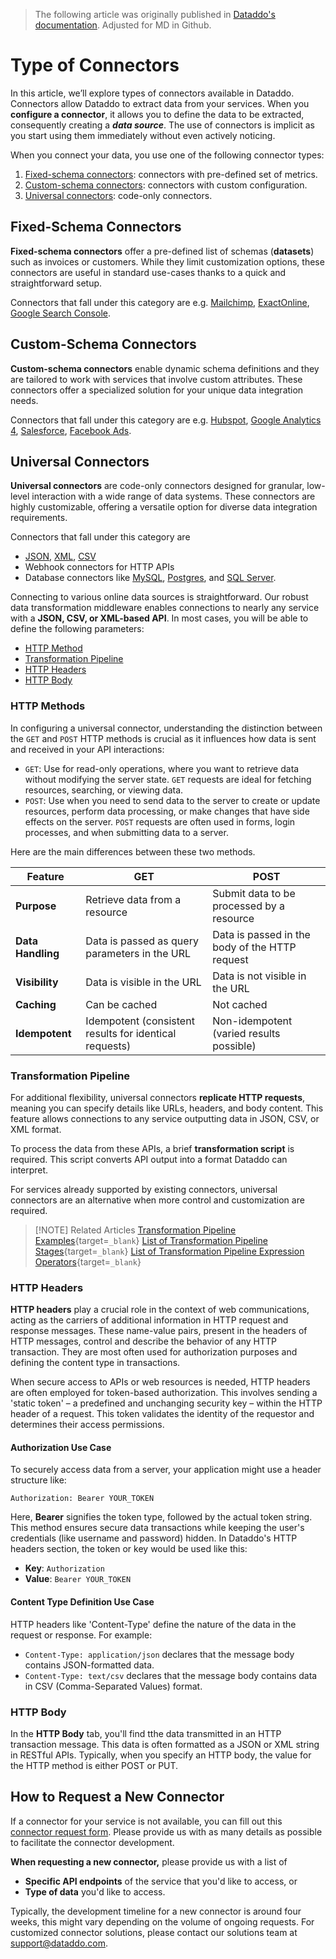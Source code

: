 > The following article was originally published in [Dataddo's documentation](https://docs.dataddo.com/docs/connectors). Adjusted for MD in Github.

# Type of Connectors
In this article, we’ll explore types of connectors available in Dataddo. Connectors allow Dataddo to extract data from your services. When you **configure a connector**, it allows you to define the data to be extracted, consequently creating a ***data source***. The use of connectors is implicit as you start using them immediately without even actively noticing.

When you connect your data, you use one of the following connector types:
1. [Fixed-schema connectors](#fixedschema-connectors): connectors with pre-defined set of metrics.
2. [Custom-schema connectors](#customschema-connectors): connectors with custom configuration.
3. [Universal connectors](#universal-connectors): code-only connectors.

<h2 id='#fixedschema-connectors'>Fixed-Schema Connectors</h2>

**Fixed-schema connectors** offer a pre-defined list of schemas (**datasets**) such as invoices or customers. While they limit customization options, these connectors are useful in standard use-cases thanks to a quick and straightforward setup.

Connectors that fall under this category are e.g. [Mailchimp](/docs/mailchimp), [ExactOnline](/docs/exact-online), [Google Search Console](/docs/google-search-console).

<h2 id='#customschema-connectors'>Custom-Schema Connectors</h2>

**Custom-schema connectors** enable dynamic schema definitions and they are tailored to work with services that involve custom attributes. These connectors offer a specialized solution for your unique data integration needs.

Connectors that fall under this category are e.g. [Hubspot](/docs/hubspot), [Google Analytics 4](/docs/google-analytics-4), [Salesforce](/docs/salesforce), [Facebook Ads](/docs/facebook-ads).

<h2 id='#universal-connectors'>Universal Connectors</h2>

**Universal connectors** are code-only connectors designed for granular, low-level interaction with a wide range of data systems. These connectors are highly customizable, offering a versatile option for diverse data integration requirements.

Connectors that fall under this category are
* [JSON](/docs/json-universal-connector), [XML](/docs/xml-universal-connector), [CSV](/docs/csv-universal-connector)
* Webhook connectors for HTTP APIs
* Database connectors like [MySQL](/docs/mysql), [Postgres](/docs/postgres), and [SQL Server](/docs/universal-sql-server).

Connecting to various online data sources is straightforward. Our robust data transformation middleware enables connections to nearly any service with a **JSON, CSV, or XML-based API**. In most cases, you will be able to define the following parameters:
* [HTTP Method](#http-methods)
* [Transformation Pipeline](https://docs.dataddo.com/docs/transformation-pipeline)
* [HTTP Headers](#http-headers)
* [HTTP Body](#http-body)

<h3 id='#http-methods'>HTTP Methods</h3>

In configuring a universal connector, understanding the distinction between the `GET` and `POST` HTTP methods is crucial as it influences how data is sent and received in your API interactions:
* `GET`: Use for read-only operations, where you want to retrieve data without modifying the server state. `GET` requests are ideal for fetching resources, searching, or viewing data.
* `POST`: Use when you need to send data to the server to create or update resources, perform data processing, or make changes that have side effects on the server. `POST` requests are often used in forms, login processes, and when submitting data to a server.

Here are the main differences between these two methods.

| Feature            | GET                                | POST                                     |
|-------------------- | ---------------------------------- | ---------------------------------------- |
| **Purpose**         | Retrieve data from a resource      | Submit data to be processed by a resource |
| **Data Handling**   | Data is passed as query parameters in the URL | Data is passed in the body of the HTTP request |
| **Visibility**      | Data is visible in the URL          | Data is not visible in the URL           |
| **Caching**         | Can be cached                | Not cached                  |
| **Idempotent**      | Idempotent (consistent results for identical requests) | Non-idempotent (varied results possible) |

### Transformation Pipeline

For additional flexibility, universal connectors **replicate HTTP requests**, meaning you can specify details like URLs, headers, and body content. This feature allows connections to any service outputting data in JSON, CSV, or XML format.

To process the data from these APIs, a brief **transformation script** is required. This script converts API output into a format Dataddo can interpret.

For services already supported by existing connectors, universal connectors are an alternative when more control and customization are required.

>[!NOTE] Related Articles
> [Transformation Pipeline Examples](/docs/transformation-pipeline){target=`_blank`}
> [List of Transformation Pipeline Stages](/docs/transformation-pipeline-stages){target=`_blank`}
> [List of Transformation Pipeline Expression Operators](/docs/transformation-pipeline-expressions){target=`_blank`}


<h3 id='#http-headers'>HTTP Headers</h3>

**HTTP headers** play a crucial role in the context of web communications, acting as the carriers of additional information in HTTP request and response messages. These name-value pairs, present in the headers of HTTP messages, control and describe the behavior of any HTTP transaction. They are most often used for authorization purposes and defining the content type in transactions.

When secure access to APIs or web resources is needed, HTTP headers are often employed for token-based authorization. This involves sending a 'static token' – a predefined and unchanging security key – within the HTTP header of a request. This token validates the identity of the requestor and determines their access permissions.

#### Authorization Use Case

To securely access data from a server, your application might use a header structure like:
```code
Authorization: Bearer YOUR_TOKEN
```

Here, **Bearer** signifies the token type, followed by the actual token string. This method ensures secure data transactions while keeping the user's credentials (like username and password) hidden. In Dataddo's HTTP headers section, the token or key would be used like this:
* **Key**: `Authorization`
* **Value**: `Bearer YOUR_TOKEN`

#### Content Type Definition Use Case

HTTP headers like 'Content-Type' define the nature of the data in the request or response. For example:
* `Content-Type: application/json` declares that the message body contains JSON-formatted data.
*  `Content-Type: text/csv` declares that the message body contains data in CSV (Comma-Separated Values) format.

<h3 id='http-body'>HTTP Body</h3>

In the **HTTP Body** tab, you'll find tthe data transmitted in an HTTP transaction message. This data is often formatted as a JSON or XML string in RESTful APIs. Typically, when you specify an HTTP body, the value for the HTTP method is either POST or PUT.

## How to Request a New Connector

If a connector for your service is not available, you can fill out this [connector request form](https://www.dataddo.com/connector-request). Please provide us with as many details as possible to facilitate the connector development.

**When requesting a new connector,** please provide us with a list of
* **Specific API endpoints** of the service that you'd like to access, or
* **Type of data** you'd like to access.

Typically, the development timeline for a new connector is around four weeks, this might vary depending on the volume of ongoing requests. For customized connector solutions, please contact our solutions team at support@dataddo.com.

